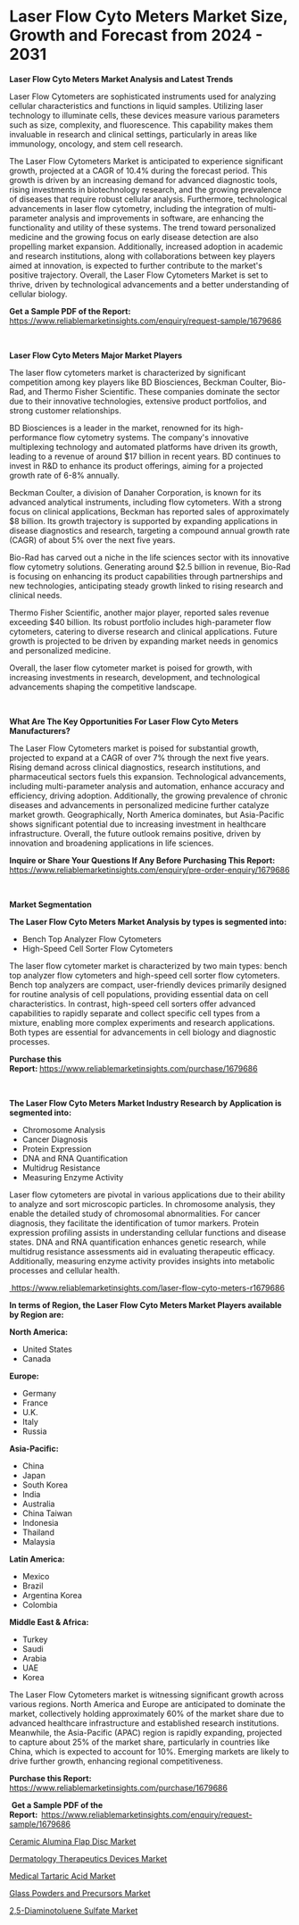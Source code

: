 <p><h1>Laser Flow Cyto Meters Market Size, Growth and Forecast from 2024 - 2031</h1></p><p><strong>Laser Flow Cyto Meters Market Analysis and Latest Trends</strong></p>
<p><p>Laser Flow Cytometers are sophisticated instruments used for analyzing cellular characteristics and functions in liquid samples. Utilizing laser technology to illuminate cells, these devices measure various parameters such as size, complexity, and fluorescence. This capability makes them invaluable in research and clinical settings, particularly in areas like immunology, oncology, and stem cell research.</p><p>The Laser Flow Cytometers Market is anticipated to experience significant growth, projected at a CAGR of 10.4% during the forecast period. This growth is driven by an increasing demand for advanced diagnostic tools, rising investments in biotechnology research, and the growing prevalence of diseases that require robust cellular analysis. Furthermore, technological advancements in laser flow cytometry, including the integration of multi-parameter analysis and improvements in software, are enhancing the functionality and utility of these systems. The trend toward personalized medicine and the growing focus on early disease detection are also propelling market expansion. Additionally, increased adoption in academic and research institutions, along with collaborations between key players aimed at innovation, is expected to further contribute to the market's positive trajectory. Overall, the Laser Flow Cytometers Market is set to thrive, driven by technological advancements and a better understanding of cellular biology.</p></p>
<p><strong>Get a Sample PDF of the Report:&nbsp;</strong> <a href="https://www.reliablemarketinsights.com/enquiry/request-sample/1679686?utm_campaign=1340&utm_medium=2&utm_source=Github&utm_content=ia&utm_term=14102024&utm_id=laser-flow-cyto-meters">https://www.reliablemarketinsights.com/enquiry/request-sample/1679686</a></p>
<p>&nbsp;</p>
<p><strong>Laser Flow Cyto Meters Major Market Players</strong></p>
<p><p>The laser flow cytometers market is characterized by significant competition among key players like BD Biosciences, Beckman Coulter, Bio-Rad, and Thermo Fisher Scientific. These companies dominate the sector due to their innovative technologies, extensive product portfolios, and strong customer relationships.</p><p>BD Biosciences is a leader in the market, renowned for its high-performance flow cytometry systems. The company's innovative multiplexing technology and automated platforms have driven its growth, leading to a revenue of around $17 billion in recent years. BD continues to invest in R&D to enhance its product offerings, aiming for a projected growth rate of 6-8% annually.</p><p>Beckman Coulter, a division of Danaher Corporation, is known for its advanced analytical instruments, including flow cytometers. With a strong focus on clinical applications, Beckman has reported sales of approximately $8 billion. Its growth trajectory is supported by expanding applications in disease diagnostics and research, targeting a compound annual growth rate (CAGR) of about 5% over the next five years.</p><p>Bio-Rad has carved out a niche in the life sciences sector with its innovative flow cytometry solutions. Generating around $2.5 billion in revenue, Bio-Rad is focusing on enhancing its product capabilities through partnerships and new technologies, anticipating steady growth linked to rising research and clinical needs.</p><p>Thermo Fisher Scientific, another major player, reported sales revenue exceeding $40 billion. Its robust portfolio includes high-parameter flow cytometers, catering to diverse research and clinical applications. Future growth is projected to be driven by expanding market needs in genomics and personalized medicine.</p><p>Overall, the laser flow cytometer market is poised for growth, with increasing investments in research, development, and technological advancements shaping the competitive landscape.</p></p>
<p>&nbsp;</p>
<p><strong>What Are The Key Opportunities For Laser Flow Cyto Meters Manufacturers?</strong></p>
<p><p>The Laser Flow Cytometers market is poised for substantial growth, projected to expand at a CAGR of over 7% through the next five years. Rising demand across clinical diagnostics, research institutions, and pharmaceutical sectors fuels this expansion. Technological advancements, including multi-parameter analysis and automation, enhance accuracy and efficiency, driving adoption. Additionally, the growing prevalence of chronic diseases and advancements in personalized medicine further catalyze market growth. Geographically, North America dominates, but Asia-Pacific shows significant potential due to increasing investment in healthcare infrastructure. Overall, the future outlook remains positive, driven by innovation and broadening applications in life sciences.</p></p>
<p><strong>Inquire or Share Your Questions If Any Before Purchasing This Report:</strong> <a href="https://www.reliablemarketinsights.com/enquiry/pre-order-enquiry/1679686?utm_campaign=1340&utm_medium=2&utm_source=Github&utm_content=ia&utm_term=14102024&utm_id=laser-flow-cyto-meters">https://www.reliablemarketinsights.com/enquiry/pre-order-enquiry/1679686</a></p>
<p>&nbsp;</p>
<p><strong>Market Segmentation</strong></p>
<p><strong>The Laser Flow Cyto Meters Market Analysis by types is segmented into:</strong></p>
<p><ul><li>Bench Top Analyzer Flow Cytometers</li><li>High-Speed Cell Sorter Flow Cytometers</li></ul></p>
<p><p>The laser flow cytometer market is characterized by two main types: bench top analyzer flow cytometers and high-speed cell sorter flow cytometers. Bench top analyzers are compact, user-friendly devices primarily designed for routine analysis of cell populations, providing essential data on cell characteristics. In contrast, high-speed cell sorters offer advanced capabilities to rapidly separate and collect specific cell types from a mixture, enabling more complex experiments and research applications. Both types are essential for advancements in cell biology and diagnostic processes.</p></p>
<p><strong>Purchase this Report:&nbsp;</strong><a href="https://www.reliablemarketinsights.com/purchase/1679686?utm_campaign=1340&utm_medium=2&utm_source=Github&utm_content=ia&utm_term=14102024&utm_id=laser-flow-cyto-meters">https://www.reliablemarketinsights.com/purchase/1679686</a></p>
<p>&nbsp;</p>
<p><strong>The Laser Flow Cyto Meters Market Industry Research by Application is segmented into:</strong></p>
<p><ul><li>Chromosome Analysis</li><li>Cancer Diagnosis</li><li>Protein Expression</li><li>DNA and RNA Quantification</li><li>Multidrug Resistance</li><li>Measuring Enzyme Activity</li></ul></p>
<p><p>Laser flow cytometers are pivotal in various applications due to their ability to analyze and sort microscopic particles. In chromosome analysis, they enable the detailed study of chromosomal abnormalities. For cancer diagnosis, they facilitate the identification of tumor markers. Protein expression profiling assists in understanding cellular functions and disease states. DNA and RNA quantification enhances genetic research, while multidrug resistance assessments aid in evaluating therapeutic efficacy. Additionally, measuring enzyme activity provides insights into metabolic processes and cellular health.</p></p>
<p><a href="https://www.reliablemarketinsights.com/laser-flow-cyto-meters-r1679686?utm_campaign=1340&utm_medium=2&utm_source=Github&utm_content=ia&utm_term=14102024&utm_id=laser-flow-cyto-meters">&nbsp;https://www.reliablemarketinsights.com/laser-flow-cyto-meters-r1679686</a></p>
<p><strong>In terms of Region, the Laser Flow Cyto Meters Market Players available by Region are:</strong></p>
<p>
    <p> <strong> North America: </strong>
        <ul>
            <li>United States</li>
            <li>Canada</li>
        </ul>
        </p> 
    <p> <strong> Europe: </strong>
        <ul>
            <li>Germany</li>
            <li>France</li>
            <li>U.K.</li>
            <li>Italy</li>
            <li>Russia</li>
        </ul>
        </p> 
    <p> <strong> Asia-Pacific: </strong>
        <ul>
            <li>China</li>
            <li>Japan</li>
            <li>South Korea</li>
            <li>India</li>
            <li>Australia</li>
            <li>China Taiwan</li>
            <li>Indonesia</li>
            <li>Thailand</li>
            <li>Malaysia</li>
        </ul>
        </p> 
    <p> <strong> Latin America: </strong>
        <ul>
            <li>Mexico</li>
            <li>Brazil</li>
            <li>Argentina Korea</li>
            <li>Colombia</li>
        </ul>
        </p> 
    <p> <strong> Middle East & Africa: </strong>
        <ul>
            <li>Turkey</li>
            <li>Saudi</li>
            <li>Arabia</li>
            <li>UAE</li>
            <li>Korea</li>
        </ul>
    </p>
    </p>
<p><p>The Laser Flow Cytometers market is witnessing significant growth across various regions. North America and Europe are anticipated to dominate the market, collectively holding approximately 60% of the market share due to advanced healthcare infrastructure and established research institutions. Meanwhile, the Asia-Pacific (APAC) region is rapidly expanding, projected to capture about 25% of the market share, particularly in countries like China, which is expected to account for 10%. Emerging markets are likely to drive further growth, enhancing regional competitiveness.</p></p>
<p><strong>Purchase this Report: </strong><a href="https://www.reliablemarketinsights.com/purchase/1679686?utm_campaign=1340&utm_medium=2&utm_source=Github&utm_content=ia&utm_term=14102024&utm_id=laser-flow-cyto-meters">https://www.reliablemarketinsights.com/purchase/1679686</a></p>
<p>&nbsp;<strong>Get a Sample PDF of the Report:&nbsp;&nbsp;</strong><a href="https://www.reliablemarketinsights.com/enquiry/request-sample/1679686?utm_campaign=1340&utm_medium=2&utm_source=Github&utm_content=ia&utm_term=14102024&utm_id=laser-flow-cyto-meters">https://www.reliablemarketinsights.com/enquiry/request-sample/1679686</a></p>
<p><strong></strong></p>
<p><p><a href="https://www.linkedin.com/pulse/ceramic-alumina-flap-disc-market-trends-focusing-insight-forecast-wypvf?utm_campaign=1340&utm_medium=2&utm_source=Github&utm_content=ia&utm_term=14102024&utm_id=laser-flow-cyto-meters">Ceramic Alumina Flap Disc Market</a></p><p><a href="https://www.linkedin.com/pulse/dermatology-therapeutics-devices-market-strategic-oenlf?utm_campaign=1340&utm_medium=2&utm_source=Github&utm_content=ia&utm_term=14102024&utm_id=laser-flow-cyto-meters">Dermatology Therapeutics Devices Market</a></p><p><a href="https://www.linkedin.com/pulse/medical-tartaric-acid-market-outlook-complete-industry-analysis-izvwf?utm_campaign=1340&utm_medium=2&utm_source=Github&utm_content=ia&utm_term=14102024&utm_id=laser-flow-cyto-meters">Medical Tartaric Acid Market</a></p><p><a href="https://www.linkedin.com/pulse/glass-powders-precursors-market-dynamics-application-types-oh7if?utm_campaign=1340&utm_medium=2&utm_source=Github&utm_content=ia&utm_term=14102024&utm_id=laser-flow-cyto-meters">Glass Powders and Precursors Market</a></p><p><a href="https://www.linkedin.com/pulse/25-diaminotoluene-sulfate-mosaic-piecing-together-5pilf?utm_campaign=1340&utm_medium=2&utm_source=Github&utm_content=ia&utm_term=14102024&utm_id=laser-flow-cyto-meters">2,5-Diaminotoluene Sulfate Market</a></p></p>